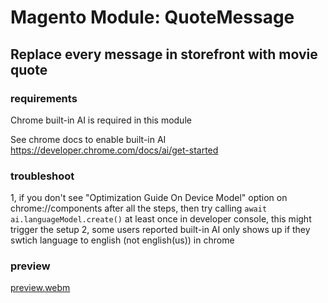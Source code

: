 # Magento Module: QuoteMessage

## Replace every message in storefront with movie quote

### requirements

Chrome built-in AI is required in this module

See chrome docs to enable built-in AI https://developer.chrome.com/docs/ai/get-started

### troubleshoot

1, if you don't see "Optimization Guide On Device Model" option on chrome://components after all the steps, then try calling `await ai.languageModel.create()` at least once in developer console, this might trigger the setup
2, some users reported built-in AI only shows up if they swtich language to english (not english(us)) in chrome

### preview

[preview.webm](https://github.com/user-attachments/assets/4168d68d-b1c6-425b-bf5e-c07a65a5600e)

